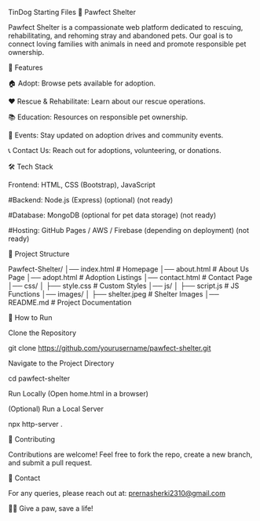 TinDog Starting Files
🐾 Pawfect Shelter

Pawfect Shelter is a compassionate web platform dedicated to rescuing, rehabilitating, and rehoming stray and abandoned pets. Our goal is to connect loving families with animals in need and promote responsible pet ownership.

🌟 Features

🏠 Adopt: Browse pets available for adoption.

❤️ Rescue & Rehabilitate: Learn about our rescue operations.

📚 Education: Resources on responsible pet ownership.

📅 Events: Stay updated on adoption drives and community events.

📞 Contact Us: Reach out for adoptions, volunteering, or donations.

🛠️ Tech Stack

Frontend: HTML, CSS (Bootstrap), JavaScript

#Backend: Node.js (Express) (optional) (not ready)

#Database: MongoDB (optional for pet data storage) (not ready)

#Hosting: GitHub Pages / AWS / Firebase (depending on deployment) (not ready)

📂 Project Structure

Pawfect-Shelter/
│── index.html            # Homepage
│── about.html            # About Us Page
│── adopt.html            # Adoption Listings
│── contact.html          # Contact Page
│── css/
│   ├── style.css         # Custom Styles
│── js/
│   ├── script.js         # JS Functions
│── images/
│   ├── shelter.jpeg      # Shelter Images
│── README.md             # Project Documentation

🚀 How to Run

Clone the Repository

git clone https://github.com/yourusername/pawfect-shelter.git

Navigate to the Project Directory

cd pawfect-shelter

Run Locally (Open home.html in a browser)

(Optional) Run a Local Server

npx http-server .

🤝 Contributing

Contributions are welcome! Feel free to fork the repo, create a new branch, and submit a pull request.

📧 Contact

For any queries, please reach out at: prernasherki2310@gmail.com

🐶🐱 Give a paw, save a life!


